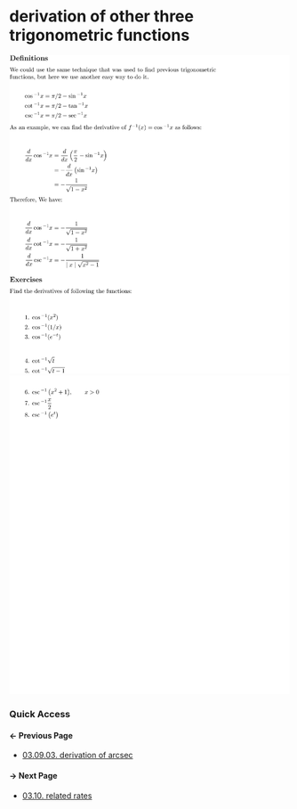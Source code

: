 # derivation of other three trigonometric functions

![images may take a while to load...](04.derivatives-of-other-three-functions-0.png)
![images may take a while to load...](04.derivatives-of-other-three-functions-1.png)

### Quick Access

#### &#8592; Previous Page

* [03.09.03. derivation of arcsec](./../../03.derivatives/09.inverse_trigonometric_functions/03.derivative-of-arcsec.md)

#### &#8594; Next Page

* [03.10. related rates](./../../03.derivatives/10.related_rates/00.README.md)
